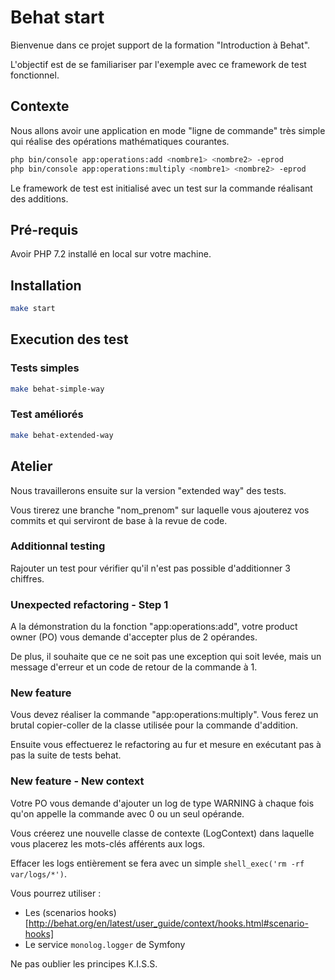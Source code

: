 # Behat start

Bienvenue dans ce projet support de la formation "Introduction à Behat".

L'objectif est de se familiariser par l'exemple avec ce framework de test fonctionnel.

## Contexte

Nous allons avoir une application en mode "ligne de commande" très simple qui réalise des opérations mathématiques courantes.

```bash
php bin/console app:operations:add <nombre1> <nombre2> -eprod
php bin/console app:operations:multiply <nombre1> <nombre2> -eprod
```

Le framework de test est initialisé avec un test sur la commande réalisant des additions.

## Pré-requis

Avoir PHP 7.2 installé en local sur votre machine.

## Installation

```bash
make start
```

## Execution des test

### Tests simples

```bash
make behat-simple-way
```

### Test améliorés

```bash
make behat-extended-way
```

## Atelier

Nous travaillerons ensuite sur la version "extended way" des tests.

Vous tirerez une branche "nom_prenom" sur laquelle vous ajouterez vos commits et qui serviront de base à la revue de code.

### Additionnal testing

Rajouter un test pour vérifier qu'il n'est pas possible d'additionner 3 chiffres.

### Unexpected refactoring - Step 1

A la démonstration du la fonction "app:operations:add", votre product owner (PO) vous demande d'accepter plus de 2 opérandes.

De plus, il souhaite que ce ne soit pas une exception qui soit levée, mais un message d'erreur et un code de retour de la commande à 1.

### New feature

Vous devez réaliser la commande "app:operations:multiply". Vous ferez un brutal copier-coller de la classe utilisée pour 
la commande d'addition.

Ensuite vous effectuerez le refactoring au fur et mesure en exécutant pas à pas la suite de tests behat.

### New feature - New context

Votre PO vous demande d'ajouter un log de type WARNING à chaque fois qu'on appelle la commande avec 0 ou un seul opérande.

Vous créerez une nouvelle classe de contexte (LogContext) dans laquelle vous placerez les mots-clés afférents aux logs.

Effacer les logs entièrement se fera avec un simple `shell_exec('rm -rf var/logs/*')`.

Vous pourrez utiliser : 
* Les (scenarios hooks)[http://behat.org/en/latest/user_guide/context/hooks.html#scenario-hooks]
* Le service `monolog.logger` de Symfony

Ne pas oublier les principes K.I.S.S.
